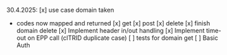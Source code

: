 30.4.2025:
[x] use case domain taken
- codes now mapped and returned
    [x] get
    [x] post
    [x] delete
[x] finish domain delete
[x] Implement header in/out handling
[x] Implement time-out on EPP call (clTRID duplicate case)
[ ] tests for domain get
[ ] Basic Auth